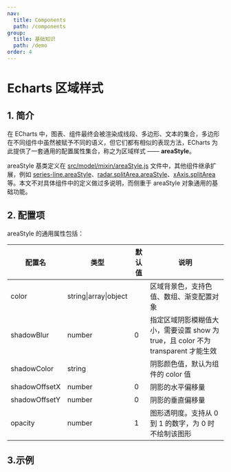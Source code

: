 ```yaml
---
nav:
  title: Components
  path: /components
group:
  title: 基础知识
  path: /demo
order: 4
---
```

# Echarts 区域样式

## 1. 简介
在 ECharts 中，图表、组件最终会被渲染成线段、多边形、文本的集合，多边形在不同组件中虽然被赋予不同的语义，但它们都有相似的表现方法，ECharts 为此提供了一套通用的配置属性集合，称之为区域样式 —— **areaStyle**。

areaStyle 基类定义在 [src/model/mixin/areaStyle.js](https://github.com/apache/incubator-echarts/blob/master/src/model/mixin/areaStyle.js) 文件中，其他组件继承扩展，例如 [series-line.areaStyle](https://echarts.apache.org/zh/option.html#series-line.areaStyle)、[radar.splitArea.areaStyle](https://echarts.apache.org/zh/option.html#radar.splitArea.areaStyle)、[xAxis.splitArea](https://echarts.apache.org/zh/option.html#xAxis.splitArea) 等。本文不对具体组件中的定义做过多说明，而侧重于 areaStyle 对象通用的基础功能。

## 2. 配置项
areaStyle 的通用属性包括：

| 配置名 | 类型 | 默认值 | 说明 |
| --- | --- | --- | --- |
| color | string&#124;array&#124;object |  | 区域背景色，支持色值、数组、渐变配置对象 |
| shadowBlur | number | 0 | 指定区域阴影模糊值大小，需要设置 show 为 true，且 color 不为 transparent 才能生效 |
| shadowColor | string |  | 阴影颜色值，默认为组件的 color 值 |
| shadowOffsetX | number | 0 | 阴影的水平偏移量 |
| shadowOffsetY | number | 0 | 阴影的垂直偏移量 |
| opacity | number | 1 | 图形透明度。支持从 0 到 1 的数字，为 0 时不绘制该图形 |

## 3.示例

<code src="./index.tsx"></code>


